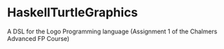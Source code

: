 # HaskellTurtleGraphics
A DSL for the Logo Programming language (Assignment 1 of the Chalmers Advanced FP Course)

